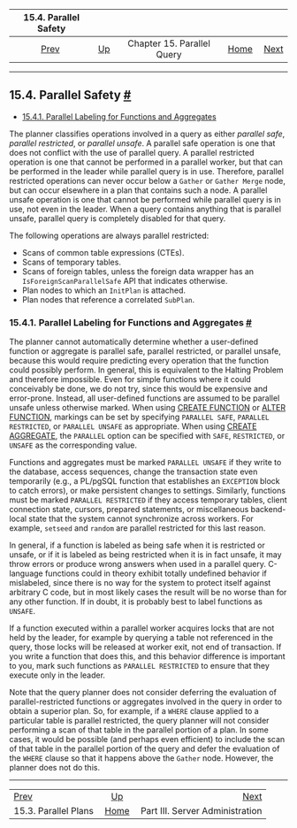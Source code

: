 <!--?xml version="1.0" encoding="UTF-8" standalone="no"?-->

|                15.4. Parallel Safety                |                                                        |                            |                                                       |                                                       |
| :-------------------------------------------------: | :----------------------------------------------------- | :------------------------: | ----------------------------------------------------: | ----------------------------------------------------: |
| [Prev](parallel-plans.html "15.3. Parallel Plans")  | [Up](parallel-query.html "Chapter 15. Parallel Query") | Chapter 15. Parallel Query | [Home](index.html "PostgreSQL 17devel Documentation") |  [Next](admin.html "Part III. Server Administration") |

***

## 15.4. Parallel Safety [#](#PARALLEL-SAFETY)

* [15.4.1. Parallel Labeling for Functions and Aggregates](parallel-safety.html#PARALLEL-LABELING)

The planner classifies operations involved in a query as either *parallel safe*, *parallel restricted*, or *parallel unsafe*. A parallel safe operation is one that does not conflict with the use of parallel query. A parallel restricted operation is one that cannot be performed in a parallel worker, but that can be performed in the leader while parallel query is in use. Therefore, parallel restricted operations can never occur below a `Gather` or `Gather Merge` node, but can occur elsewhere in a plan that contains such a node. A parallel unsafe operation is one that cannot be performed while parallel query is in use, not even in the leader. When a query contains anything that is parallel unsafe, parallel query is completely disabled for that query.

The following operations are always parallel restricted:

* Scans of common table expressions (CTEs).
* Scans of temporary tables.
* Scans of foreign tables, unless the foreign data wrapper has an `IsForeignScanParallelSafe` API that indicates otherwise.
* Plan nodes to which an `InitPlan` is attached.
* Plan nodes that reference a correlated `SubPlan`.

### 15.4.1. Parallel Labeling for Functions and Aggregates [#](#PARALLEL-LABELING)

The planner cannot automatically determine whether a user-defined function or aggregate is parallel safe, parallel restricted, or parallel unsafe, because this would require predicting every operation that the function could possibly perform. In general, this is equivalent to the Halting Problem and therefore impossible. Even for simple functions where it could conceivably be done, we do not try, since this would be expensive and error-prone. Instead, all user-defined functions are assumed to be parallel unsafe unless otherwise marked. When using [CREATE FUNCTION](sql-createfunction.html "CREATE FUNCTION") or [ALTER FUNCTION](sql-alterfunction.html "ALTER FUNCTION"), markings can be set by specifying `PARALLEL SAFE`, `PARALLEL RESTRICTED`, or `PARALLEL UNSAFE` as appropriate. When using [CREATE AGGREGATE](sql-createaggregate.html "CREATE AGGREGATE"), the `PARALLEL` option can be specified with `SAFE`, `RESTRICTED`, or `UNSAFE` as the corresponding value.

Functions and aggregates must be marked `PARALLEL UNSAFE` if they write to the database, access sequences, change the transaction state even temporarily (e.g., a PL/pgSQL function that establishes an `EXCEPTION` block to catch errors), or make persistent changes to settings. Similarly, functions must be marked `PARALLEL RESTRICTED` if they access temporary tables, client connection state, cursors, prepared statements, or miscellaneous backend-local state that the system cannot synchronize across workers. For example, `setseed` and `random` are parallel restricted for this last reason.

In general, if a function is labeled as being safe when it is restricted or unsafe, or if it is labeled as being restricted when it is in fact unsafe, it may throw errors or produce wrong answers when used in a parallel query. C-language functions could in theory exhibit totally undefined behavior if mislabeled, since there is no way for the system to protect itself against arbitrary C code, but in most likely cases the result will be no worse than for any other function. If in doubt, it is probably best to label functions as `UNSAFE`.

If a function executed within a parallel worker acquires locks that are not held by the leader, for example by querying a table not referenced in the query, those locks will be released at worker exit, not end of transaction. If you write a function that does this, and this behavior difference is important to you, mark such functions as `PARALLEL RESTRICTED` to ensure that they execute only in the leader.

Note that the query planner does not consider deferring the evaluation of parallel-restricted functions or aggregates involved in the query in order to obtain a superior plan. So, for example, if a `WHERE` clause applied to a particular table is parallel restricted, the query planner will not consider performing a scan of that table in the parallel portion of a plan. In some cases, it would be possible (and perhaps even efficient) to include the scan of that table in the parallel portion of the query and defer the evaluation of the `WHERE` clause so that it happens above the `Gather` node. However, the planner does not do this.

***

|                                                     |                                                        |                                                       |
| :-------------------------------------------------- | :----------------------------------------------------: | ----------------------------------------------------: |
| [Prev](parallel-plans.html "15.3. Parallel Plans")  | [Up](parallel-query.html "Chapter 15. Parallel Query") |  [Next](admin.html "Part III. Server Administration") |
| 15.3. Parallel Plans                                |  [Home](index.html "PostgreSQL 17devel Documentation") |                       Part III. Server Administration |
